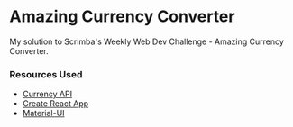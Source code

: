 # Amazing Currency Converter

My solution to Scrimba's Weekly Web Dev Challenge - Amazing Currency Converter.

### Resources Used

- [Currency API](https://currency.getgeoapi.com/)
- [Create React App](https://create-react-app.dev/)
- [Material-UI](https://material-ui.com/)
